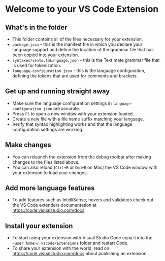 # Welcome to your VS Code Extension

## What's in the folder

- This folder contains all of the files necessary for your extension.
- `package.json` - this is the manifest file in which you declare your language
  support and define the location of the grammar file that has been copied into
  your extension.
- `syntaxes/vento.tmLanguage.json` - this is the Text mate grammar file that is
  used for tokenization.
- `language-configuration.json` - this is the language configuration, defining
  the tokens that are used for comments and brackets.

## Get up and running straight away

- Make sure the language configuration settings in `language-configuration.json`
  are accurate.
- Press `F5` to open a new window with your extension loaded.
- Create a new file with a file name suffix matching your language.
- Verify that syntax highlighting works and that the language configuration
  settings are working.

## Make changes

- You can relaunch the extension from the debug toolbar after making changes to
  the files listed above.
- You can also reload (`Ctrl+R` or `Cmd+R` on Mac) the VS Code window with your
  extension to load your changes.

## Add more language features

- To add features such as IntelliSense, hovers and validators check out the VS
  Code extenders documentation at https://code.visualstudio.com/docs

## Install your extension

- To start using your extension with Visual Studio Code copy it into the
  `<user home>/.vscode/extensions` folder and restart Code.
- To share your extension with the world, read on
  https://code.visualstudio.com/docs about publishing an extension.
